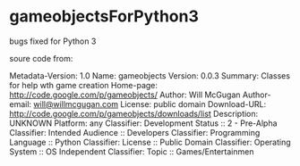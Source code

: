 # gameobjectsForPython3

bugs fixed for Python 3 

soure code from:

Metadata-Version: 1.0
Name: gameobjects
Version: 0.0.3
Summary: Classes for help wth game creation
Home-page: http://code.google.com/p/gameobjects/
Author: Will McGugan
Author-email: will@willmcgugan.com
License: public domain
Download-URL: http://code.google.com/p/gameobjects/downloads/list
Description: UNKNOWN
Platform: any
Classifier: Development Status :: 2 - Pre-Alpha
Classifier: Intended Audience :: Developers
Classifier: Programming Language :: Python
Classifier: License :: Public Domain
Classifier: Operating System :: OS Independent
Classifier: Topic :: Games/Entertainmen
